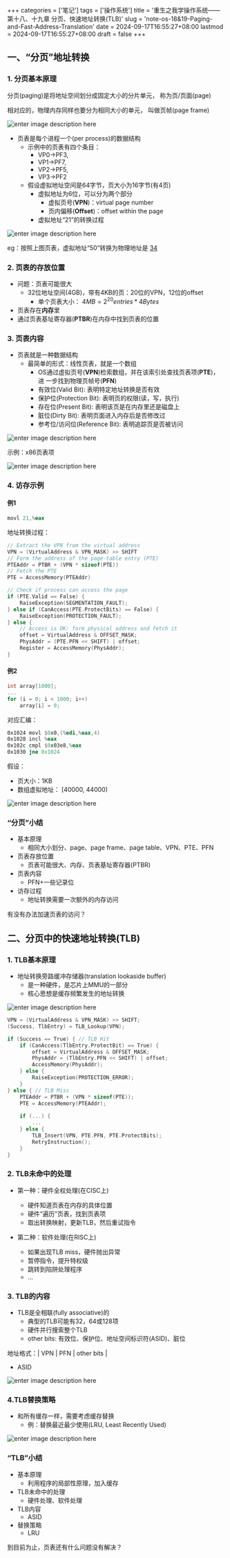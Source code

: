 ﻿+++
categories = ['笔记']
tags = ['操作系统']
title = '重生之我学操作系统——第十八、十九章 分页、快速地址转换(TLB)'
slug = 'note-os-18&19-Paging-and-Fast-Address-Translation'
date = 2024-09-17T16:55:27+08:00
lastmod = 2024-09-17T16:55:27+08:00
draft = false
+++

## 一、“分页”地址转换

### 1. 分页基本原理

分页(paging)是将地址空间划分成固定大小的分片单元， 称为页/页面(page)

相对应的，物理内存同样也要分为相同大小的单元， 叫做页帧(page frame)

![enter image description here](https://cdn.jsdelivr.net/gh/Satori5ama/Figurebed@main/img/54.png)

- 页表是每个进程一个(per process)的数据结构
	- 示例中的页表有四个条目： 
		- VP0->PF3, 
		- VP1->PF7, 
		- VP2->PF5, 
		- VP3->PF2
	- 假设虚拟地址空间是64字节，页大小为16字节(有4页)
		- 虚拟地址为6位，可以分为两个部分 
			- 虚拟页号(**VPN**)：virtual page number 
			- 页内偏移(**Offset**)：offset within the page
		- 虚拟地址“21”的转换过程

![enter image description here](https://cdn.jsdelivr.net/gh/Satori5ama/Figurebed@main/img/55.png)

eg：按照上图页表，虚拟地址“50”转换为物理地址是 <u> 34 </u>

### 2. 页表的存放位置

- 问题：页表可能很大 
	- 32位地址空间(4GB)，带有4KB的页：20位的VPN，12位的offset 
		- 单个页表大小： $4 MB= 2^{20} entries *  4 Bytes$
- 页表存在**内存**里
- 通过页表基址寄存器(**PTBR**)在内存中找到页表的位置

### 3. 页表内容

- 页表就是一种数据结构 
	- 最简单的形式：线性页表，就是一个数组 
		- OS通过虚拟页号(**VPN**)检索数组，并在该索引处查找页表项(**PTE**)，进 一步找到物理页帧号(**PFN**)
		- 有效位(Valid Bit): 表明特定地址转换是否有效
		- 保护位(Protection Bit): 表明页的权限(读，写，执行)
		- 存在位(Present Bit): 表明该页是在内存里还是磁盘上
		- 脏位(Dirty Bit): 表明页面进入内存后是否修改过
		- 参考位/访问位(Reference Bit): 表明追踪页是否被访问

![enter image description here](https://cdn.jsdelivr.net/gh/Satori5ama/Figurebed@main/img/56.png)

示例：x86页表项

![enter image description here](https://cdn.jsdelivr.net/gh/Satori5ama/Figurebed@main/img/57.png)

### 4. 访存示例

#### 例1

``` asm
movl 21,%eax
```

地址转换过程：

``` cpp
// Extract the VPN from the virtual address
VPN = (VirtualAddress & VPN_MASK) >> SHIFT
// Form the address of the page-table entry (PTE)
PTEAddr = PTBR + (VPN * sizeof(PTE))
// Fetch the PTE
PTE = AccessMemory(PTEAddr)

// Check if process can access the page 
if (PTE.Valid == False) {
    RaiseException(SEGMENTATION_FAULT);
} else if (CanAccess(PTE.ProtectBits) == False) {
    RaiseException(PROTECTION_FAULT);
} else {
    // Access is OK: form physical address and fetch it 
    offset = VirtualAddress & OFFSET_MASK;
    PhysAddr = (PTE.PFN << SHIFT) | offset;
    Register = AccessMemory(PhysAddr);
}
```

#### 例2

``` cpp
int array[1000]; 
... 
for (i = 0; i < 1000; i++) 
	array[i] = 0;
```
对应汇编：

``` asm
0x1024 movl $0x0,(%edi,%eax,4) 
0x1028 incl %eax 
0x102c cmpl $0x03e8,%eax 
0x1030 jne 0x1024
```
假设： 

- 页大小：1KB 
- 数组虚拟地址： [40000, 44000)

![enter image description here](https://cdn.jsdelivr.net/gh/Satori5ama/Figurebed@main/img/58.png)

### “分页”小结

- 基本原理 
	- 相同大小划分、page、page frame、page table、VPN、PTE、PFN 
- 页表存放位置 
	- 页表可能很大、内存、页表基址寄存器(PTBR) 
- 页表内容 
	- PFN+一些记录位 
- 访存过程  
	- 地址转换需要一次额外的内存访问

有没有办法加速页表的访问？

## 二、分页中的快速地址转换(TLB)

### 1. TLB基本原理

- 地址转换旁路缓冲存储器(translation lookaside buffer)
	- 是一种硬件，是芯片上MMU的一部分
	- 核心思想是缓存频繁发生的地址转换

![enter image description here](https://cdn.jsdelivr.net/gh/Satori5ama/Figurebed@main/img/59.png)

``` cpp
VPN = (VirtualAddress & VPN_MASK) >> SHIFT;
(Success, TlbEntry) = TLB_Lookup(VPN);

if (Success == True) { // TLB Hit
    if (CanAccess(TlbEntry.ProtectBit) == True) {
        offset = VirtualAddress & OFFSET_MASK;
        PhysAddr = (TlbEntry.PFN << SHIFT) | offset;
        AccessMemory(PhysAddr);
    } else {
        RaiseException(PROTECTION_ERROR);
    }
} else { // TLB Miss
    PTEAddr = PTBR + (VPN * sizeof(PTE));
    PTE = AccessMemory(PTEAddr);
    
    if (...) {
        ...
    } else {
        TLB_Insert(VPN, PTE.PFN, PTE.ProtectBits);
        RetryInstruction();
    }
}
```

### 2. TLB未命中的处理

- 第一种：硬件全权处理(在CISC上) 
	- 硬件知道页表在内存的具体位置 
	- 硬件“遍历”页表，找到页表项 
	- 取出转换映射，更新TLB，然后重试指令

- 第二种：软件处理(在RISC上) 
	- 如果出现TLB miss，硬件抛出异常
	- 暂停指令，提升特权级 
	- 跳转到陷阱处理程序 
	- …

### 3. TLB的内容

- TLB是全相联(fully associative)的 
	- 典型的TLB可能有32，64或128项 
	- 硬件并行搜索整个TLB 
	- other bits: 有效位、保护位、地址空间标识符(ASID)、脏位 

地址格式：| VPN | PFN | other bits |

- ASID

![enter image description here](https://cdn.jsdelivr.net/gh/Satori5ama/Figurebed@main/img/60.png)

### 4.TLB替换策略

- 和所有缓存一样，需要考虑缓存替换 
	- 例：替换最近最少使用(LRU, Least Recently Used)

![enter image description here](https://cdn.jsdelivr.net/gh/Satori5ama/Figurebed@main/img/61.png)

### “TLB”小结

- 基本原理 
	- 利用程序的局部性原理，加入缓存 
- TLB未命中的处理 
	- 硬件处理、软件处理 
- TLB内容 
	- ASID 
- 替换策略 
	- LRU

到目前为止，页表还有什么问题没有解决？ 
